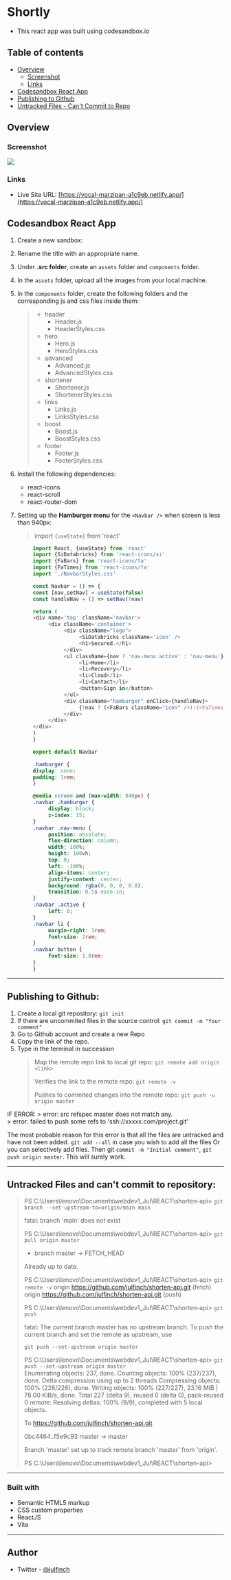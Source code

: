 # Shortly 
  - This react app was built using codesandbox.io 
  
## Table of contents

- [Overview](#overview)
  - [Screenshot](#screenshot)
  - [Links](#links)
- [Codesandbox React App](#codesandbox-react-app)
- [Publishing to Github](#publish-to-github)
- [Untracked Files - Can't Commit to Repo](#untracked-files)

## Overview

### Screenshot

![](./_readme_img/Shortly.png)

### Links

- Live Site URL: [https://vocal-marzipan-a1c9eb.netlify.app/](https://vocal-marzipan-a1c9eb.netlify.app/)

## Codesandbox React App

1. Create a new sandbox:
2. Rename the title with an appropriate name.
3. Under **.src folder**, create an `assets` folder and `components` folder.
4. In the `assets` folder, upload all the images from your local machine.
5. In the `components` folder, create the following folders and the corresponding js and css files inside them:
     > - header
     >   - Header.js
     >   - HeaderStyles.css
     > - hero
     >   - Hero.js
     >   - HeroStyles.css
     > - advanced
     >   - Advanced.js
     >   - AdvancedStyles.css
     > - shortener
     >   - Shortener.js
     >   - ShortenerStyles.css
     > - links
     >   - Links.js
     >   - LinksStyles.css
     > - boost
     >   - Boost.js
     >   - BoostStyles.css
     > - footer
     >   - Footer.js
     >   - FooterStyles.css

6. Install the following dependencies: 
     - react-icons
     - react-scroll
     - react-router-dom
7. Setting up the **Hamburger menu** for the `<Navbar />` when screen is less than 940px:
     > import `{useState}` from 'react'
     ```js
          import React, {useState} from 'react'
          import {SiDatabricks} from 'react-icons/si'
          import {FaBars} from 'react-icons/fa'
          import {FaTimes} from 'react-icons/fa'
          import './NavbarStyles.css'

          const Navbar = () => {
          const [nav,setNav] = useState(false)
          const handleNav = () => setNav(!nav)

          return (
          <div name='top' className='navbar'>
               <div className='container'>
                    <div className="logo">
                         <SiDatabricks className='icon' />
                         <h1>Secured.</h1>
                    </div>
                    <ul className={nav ? 'nav-menu active' : 'nav-menu'}>
                         <li>Home</li>
                         <li>Recovery</li>
                         <li>Cloud</li>
                         <li>Contact</li>
                         <button>Sign in</button>
                    </ul>
                    <div className="hamburger" onClick={handleNav}>
                         {!nav ? (<FaBars className="icon" />):(<FaTimes className="icon" />)}
                    </div>
               </div>
          </div>
          )
          }

          export default Navbar
     ```

     ```css
          .hamburger {
          display: none;
          padding: 1rem;
          }

          @media screen and (max-width: 940px) {
          .navbar .hamburger {
               display: block;
               z-index: 15;
          }
          .navbar .nav-menu {
               position: absolute;
               flex-direction: column;
               width: 100%;
               height: 100vh;
               top: 0;
               left: -100%;
               align-items: center;
               justify-content: center;
               background: rgba(0, 0, 0, 0.8);
               transition: 0.5s ease-in;
          }
          .navbar .active {
               left: 0;
          }
          .navbar li {
               margin-right: 1rem;
               font-size: 2rem;
          }
          .navbar button {
               font-size: 1.8rem;
          }
          }
     ```    
---

## Publishing to Github:

1. Create a local git repository:
     `git init`
2. If there are uncommited files in the source control:
     `git commit -m "Your comment"`
3. Go to Github account and create a new Repo
4. Copy the link of the repo.
5. Type in the terminal in succession
     > Map the remote repo link to local git repo:
     > `git remote add origin <link>`
     >
     > Verifies the link to the remote repo:
     > `git remote -v`
     >
     > Pushes to commited changes into the remote repo:
     > `git push -u origin master`

IF ERROR:
     > error: src refspec master does not match any.  
     > error: failed to push some refs to 'ssh://xxxxx.com/project.git'

The most probable reason for this error is that all the files are untracked and have not been added. `git add --all` in case you wish to add all the files Or you can selectively add files. Then git `commit -m "Initial comment"`, `git push origin master`. This will surely work.

---

## Untracked Files and can't commit to repository:

  > PS C:\Users\lenovo\Documents\webdev1_Jul\REACT\shorten-api> `git branch --set-upstream-to=origin/main main`
  >
  > fatal: branch 'main' does not exist
  >
  > PS C:\Users\lenovo\Documents\webdev1_Jul\REACT\shorten-api> `git pull origin master`
  >
  >  * branch            master     -> FETCH_HEAD
  >
  > Already up to date.
  >
  > PS C:\Users\lenovo\Documents\webdev1_Jul\REACT\shorten-api> `git remote -v`
  > origin  https://github.com/julfinch/shorten-api.git (fetch)
  > origin  https://github.com/julfinch/shorten-api.git (push)
  >
  > PS C:\Users\lenovo\Documents\webdev1_Jul\REACT\shorten-api> `git push`
  >
  > fatal: The current branch master has no upstream branch.
  > To push the current branch and set the remote as upstream, use
  > 
  >     git push --set-upstream origin master
  > 
  > PS C:\Users\lenovo\Documents\webdev1_Jul\REACT\shorten-api> `git push --set-upstream origin master`  
  > Enumerating objects: 237, done.
  > Counting objects: 100% (237/237), done.
  > Delta compression using up to 2 threads
  > Compressing objects: 100% (226/226), done.
  > Writing objects: 100% (227/227), 23.16 MiB | 78.00 KiB/s, done.
  > Total 227 (delta 9), reused 0 (delta 0), pack-reused 0
  > remote: Resolving deltas: 100% (9/9), completed with 5 local objects.
  >
  > To https://github.com/julfinch/shorten-api.git
  >
  >    0bc4464..f5e9c93  master -> master
  >
  > Branch 'master' set up to track remote branch 'master' from 'origin'.
  >
  > PS C:\Users\lenovo\Documents\webdev1_Jul\REACT\shorten-api> 

---

### Built with

- Semantic HTML5 markup
- CSS custom properties
- ReactJS
- Vite

---
 
## Author

- Twitter - [@julfinch](https://www.twitter.com/julfinch)
